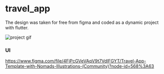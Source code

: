 # travel_app

The design was taken for free from figma and coded as a dynamic project with flutter.

![project gif](assets/project.gif)

### UI  

https://www.figma.com/file/4FjPcGVeVAqV9t7VdlFGYT/Travel-App-Template-with-Nomads-Illustrations-(Community)?node-id=568%3A63

